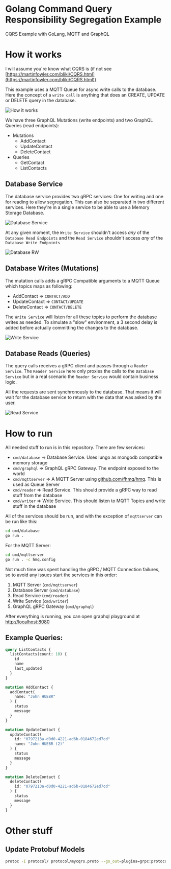 # Golang Command Query Responsibility Segregation Example
CQRS Example with GoLang, MQTT and GraphQL


# How it works

I will assume you're know what CQRS is (if not see [https://martinfowler.com/bliki/CQRS.html](https://martinfowler.com/bliki/CQRS.html))

This example uses a MQTT Queue for async write calls to the database. Here the concept of a `write call` is anything that does an CREATE, UPDATE or DELETE query in the database.

![How it works](./assets/CQRS.svg "CQRS")

We have three GraphQL Mutations (write endpoints) and two GraphQL Queries (read endpoints):

* Mutations
    * AddContact
    * UpdateContact
    * DeleteContact
* Queries
    * GetContact
    * ListContacts

## Database Service

The database service provides two gRPC services: One for writing and one for reading to allow segregation. This can also be separated in two different services. Here they're in a single service to be able to use a Memory Storage Database.

![Database Service](./assets/Database%20Service.svg "Database Service")

At any given moment, the `Write Service` shouldn't access *any* of the `Database Read Endpoints` and the `Read Service` shouldn't access *any* of the `Database Write Endpoints` 


![Database RW](./assets/Database%20RW.svg "Database RW")


## Database Writes (Mutations)

The mutation calls adds a gRPC Compatible arguments to a MQTT Queue which topics maps as following:

*   AddContact    => `CONTACT/ADD`
*   UpdateContact => `CONTACT/UPDATE`
*   DeleteContact => `CONTACT/DELETE`    

The `Write Service` will listen for all these topics to perform the database writes as needed. To simulate a "slow" environment, a 3 second delay is added before actually committing the changes to the database.

![Write Service](./assets/Write%20Service.svg "Write Service")


## Database Reads (Queries)

The query calls receives a gRPC client and passes through a `Reader Service`. The `Reader Service` here only proxies the calls to the `Database Service` but in a real scenario the `Reader Service` would contain business logic.

All the requests are sent synchronously to the database. That means it will wait for the database service to return with the data that was asked by the user. 

![Read Service](./assets/Read%20Service.svg "Read Service")


# How to run

All needed stuff to run is in this repository. There are few services:

*   `cmd/database`   => Database Service. Uses lungo as mongodb compatible memory storage
*   `cmd/graphql`    => GraphQL gRPC Gateway. The endpoint exposed to the world
*   `cmd/mqttserver` => A MQTT Server using [github.com/fhmq/hmq](https://github.com/fhmq/hmq/broker). This is used as Queue Server
*   `cmd/reader`     => Read Service. This should provide a gRPC way to read stuff from the database
*   `cmd/writer`     => Write Service. This should listen to MQTT Topics and write stuff in the database

All of the services should be run, and with the exception of `mqttserver` can be run like this:
```bash
cd cmd/database
go run .
```

For the MQTT Server:

```bash
cd cmd/mqttserver
go run . -c hmq.config
```

Not much time was spent handling the gRPC / MQTT Connection failures, so to avoid any issues start the services in this order:

1. MQTT Server (`cmd/mqttserver`)
2. Database Server (`cmd/database`)
3. Read Service (`cmd/reader`)
4. Write Service (`cmd/writer`)
5. GraphQL gRPC Gateway (`cmd/graphql`)

After everything is running, you can open graphql playground at [http://localhost:8080](http://localhost:8080)


## Example Queries:

```graphql
query ListContacts {
  listContacts(count: 10) {
    id
    name
    last_updated
  }
}

mutation AddContact {
  addContact(
    name: "John HUEBR"
  ) {
    status
    message
  }
}

mutation UpdateContact {
  updateContact(
    id: "0797213a-d0d0-4221-ad6b-0184672ed7cd"
    name: "John HUEBR (2)"
  ) {
    status
    message
  }
}

mutation DeleteContact {
  deleteContact(
    id: "0797213a-d0d0-4221-ad6b-0184672ed7cd"
  ) {
    status
    message
  }
}
```

# Other stuff

## Update Protobuf Models

```bash
protoc -I protocol/ protocol/mycqrs.proto --go_out=plugins=grpc:protocol
```